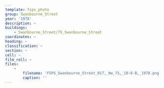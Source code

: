```yaml
---
template: fsps_photo
group: Swanbourne_Street
year: '1978'
description: ~
buildings:
    - Swanbourne_Street/75_Swanbourne_Street
coordinates: ~
heading: ~
classification: ~
section: ~
cell: ~
film_roll: ~
files:
    -
        filename: 'FSPS_Swanbourne_Street_017,_No_75,_10-6-B,_1978.png'
        caption: ''
---
```

